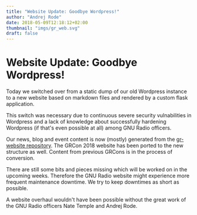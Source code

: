 ```yaml
---
title: "Website Update: Goodbye Wordpress!"
author: "Andrej Rode"
date: 2018-05-09T12:18:12+02:00
thumbnail: "imgs/gr_web.svg"
draft: false
---
```


# Website Update: Goodbye Wordpress!

Today we switched over from a static dump of our old Wordpress instance to a new website based on markdown files and rendered by a custom flask application.
<!--more-->

This switch was necessary due to continuous severe security vulnabilities in Wordpress and a lack of knowledge about successfully hardening Wordpress (if that's even possible at all) among GNU Radio officers.

Our news, blog and event content is now (mostly) generated from the [gr-website repository](https://github.com/gnuradio/gr-website.git).
The GRCon 2018 website has been ported to the new structure as well. Content from previous GRCons is in the process of conversion.

There are still some bits and pieces missing which will be worked on in the upcoming weeks. Therefore the GNU Radio website might experience more frequent maintenance downtime. We try to keep downtimes as short as possible.

A website overhaul wouldn't have been possible without the great work of the GNU Radio officers Nate Temple and Andrej Rode.
